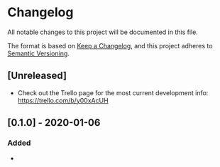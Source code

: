 # Changelog
All notable changes to this project will be documented in this file.

The format is based on [Keep a Changelog](https://keepachangelog.com/en/1.0.0/),
and this project adheres to [Semantic Versioning](https://semver.org/spec/v2.0.0.html).

## [Unreleased]
- Check out the Trello page for the most current development info: https://trello.com/b/y00xAcUH

## [0.1.0] - 2020-01-06
### Added
- 